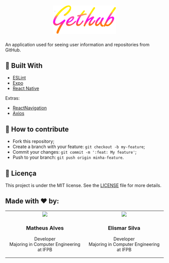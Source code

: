 <h1 align="center">
    <img alt="GetHub" src=".github/logo.png" width="200px" />
</h1>

An application used for seeing user information and repositories from GitHub.

## :rocket: Built With

- [ESLint](https://eslint.org/)
- [Expo](https://expo.io/)
- [React Native](https://reactnative.dev/)

Extras:

- [ReactNavigation]()
- [Axios]()

## :thinking: How to contribute

- Fork this repository;
- Create a branch with your feature: `git checkout -b my-feature`;
- Commit your changes: `git commit -m ':feat: My feature'`;
- Push to your branch: `git push origin minha-feature`.

## :memo: Licença

This project is under the MIT license. See the [LICENSE](LICENSE.md) file for more details.

## Made with :heart: by:

<table width="100%">
  <tr>
    <td align="center" width="500">
      <a href="https://github.com/Dywyll">
        <img src="https://avatars3.githubusercontent.com/u/57298342?s=400&u=d871893b24a05d395aaa0159649a09f70553ba76&v=4" height="auto" width="175">
      </a>
      <h3>Matheus Alves</h3>
      <p>
        Developer
        <br>
        Majoring in Computer Engineering at IFPB
      </p>
    </td>
    <td align="center" width="500">
      <a href="https://github.com/Elismar13">
        <img src="https://avatars3.githubusercontent.com/u/49734800?s=460&u=80e44f6df8df52b72d9de74fa6492fbd05e84aab&v=4" height="auto" width="175">
      </a>
      <h3>Elismar Silva</h3>
      <p>
        Developer
        <br>
        Majoring in Computer Engineering at IFPB
      </p>
    </td>
  </tr>
</table>
